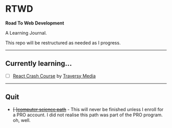 # RTWD

**Road To Web Development**

A Learning Journal.

This repo will be restructured as needed as I progress.

---

## Currently learning...

- [ ] [React Crash Course](https://github.com/ramidem/RTWD/blob/master/JavaScript/React/TraversyMedia/ReactCrashCourse/) by [Traversy Media](https://www.youtube.com/channel/UC29ju8bIPH5as8OGnQzwJyA)

---

## Quit

- <s>[ ][computer science path](https://github.com/ramidem/RDWD/blob/master/Python/Codecademy/CS_Path/CS_Path.md)</s> - This will never be finished unless I enroll for a PRO account. I did not realise this path was part of the PRO program. oh, well.
